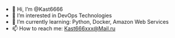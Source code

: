 - 👋 Hi, I’m @Kast6666
- 👀 I’m interested in DevOps Technologies
- 🌱 I’m currently learning: Python, Docker, Amazon Web Services
- 📫 How to reach me: Kast666xxx@Mail.ru
